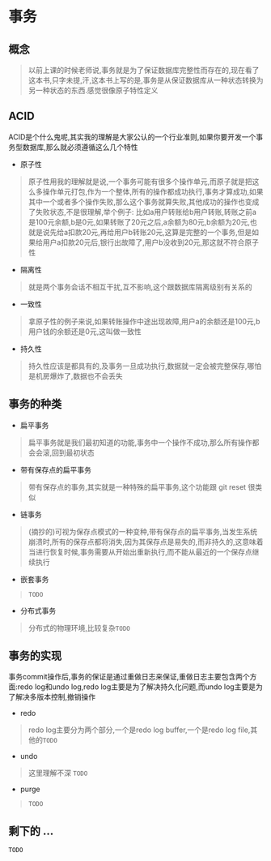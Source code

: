 事务
========================

## 概念

> 以前上课的时候老师说,事务就是为了保证数据库完整性而存在的,现在看了这本书,只字未提,汗,这本书上写的是,事务是从保证数据库从一种状态转换为另一种状态的东西.感觉很像原子特性定义

## ACID

ACID是个什么鬼呢,其实我的理解是大家公认的一个行业准则,如果你要开发一个事务型数据库,那么就必须遵循这么几个特性

 - 原子性

> 原子性用我的理解就是说,一个事务可能有很多个操作单元,而原子就是把这么多操作单元打包,作为一个整体,所有的操作都成功执行,事务才算成功,如果其中一个或者多个操作失败,那么这个事务就算失败,其他成功的操作也变成了失败状态,不是很理解,举个例子: 比如a用户转账给b用户转账,转账之前a是100元余额,b是0元,如果转账了20元之后,a余额为80元,b余额为20元,也就是说先给a扣款20元,再给用户b转账20元,这算是完整的一个事务,但是如果给用户a扣款20元后,银行出故障了,用户b没收到20元,那这就不符合原子性

 - 隔离性

> 就是两个事务会话不相互干扰,互不影响,这个跟数据库隔离级别有关系的

 - 一致性

> 拿原子性的例子来说,如果转账操作中途出现故障,用户a的余额还是100元,b用户钱的余额还是0元,这叫做一致性

 - 持久性

> 持久性应该是都具有的,及事务一旦成功执行,数据就一定会被完整保存,哪怕是机房爆炸了,数据也不会丢失

## 事务的种类

 - 扁平事务

> 扁平事务就是我们最初知道的功能,事务中一个操作不成功,那么所有操作都会会滚,回到最初状态

 - 带有保存点的扁平事务

> 带有保存点的事务,其实就是一种特殊的扁平事务,这个功能跟 git reset 很类似

 - 链事务

> (摘抄的)可视为保存点模式的一种变种,带有保存点的扁平事务,当发生系统崩溃时,所有的保存点都将消失,因为其保存点是易失的,而非持久的,这意味着当进行恢复时候,事务需要从开始出重新执行,而不能从最近的一个保存点继续执行

 - 嵌套事务

> `TODO`

 - 分布式事务

> 分布式的物理环境,比较复杂`TODO`

## 事务的实现

事务commit操作后,事务的保证是通过重做日志来保证,重做日志主要包含两个方面:redo log和undo log,redo log主要是为了解决持久化问题,而undo log主要是为了解决多版本控制,撤销操作

 - redo
 
> redo log主要分为两个部分,一个是redo log buffer,一个是redo log file,其他的`TODO`

 - undo
 
> 这里理解不深 `TODO`

 - purge

> `TODO`

## 剩下的 ...

`TODO`

